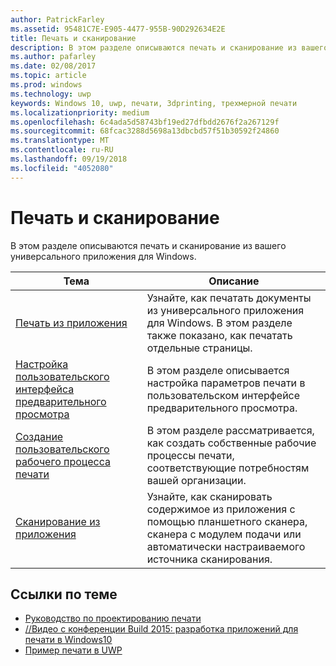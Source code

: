 ```yaml
---
author: PatrickFarley
ms.assetid: 95481C7E-E905-4477-955B-90D292634E2E
title: Печать и сканирование
description: В этом разделе описываются печать и сканирование из вашего универсального приложения для Windows.
ms.author: pafarley
ms.date: 02/08/2017
ms.topic: article
ms.prod: windows
ms.technology: uwp
keywords: Windows 10, uwp, печати, 3dprinting, трехмерной печати
ms.localizationpriority: medium
ms.openlocfilehash: 6c4ada5d58743bf19ed27dfbdd2676f2a267129f
ms.sourcegitcommit: 68fcac3288d5698a13dbcbd57f51b30592f24860
ms.translationtype: MT
ms.contentlocale: ru-RU
ms.lasthandoff: 09/19/2018
ms.locfileid: "4052080"
---
```

# <a name="printing-and-scanning"></a>Печать и сканирование


В этом разделе описываются печать и сканирование из вашего универсального приложения для Windows.

| Тема | Описание | 
|-------|-------------|
| [Печать из приложения](print-from-your-app.md) | Узнайте, как печатать документы из универсального приложения для Windows. В этом разделе также показано, как печатать отдельные страницы. |
| [Настройка пользовательского интерфейса предварительного просмотра](customize-the-print-preview-ui.md) | В этом разделе описывается настройка параметров печати в пользовательском интерфейсе предварительного просмотра. |
| [Создание пользовательского рабочего процесса печати](print-workflow-customize.md) | В этом разделе рассматривается, как создать собственные рабочие процессы печати, соответствующие потребностям вашей организации.  |
| [Сканирование из приложения](scan-from-your-app.md) | Узнайте, как сканировать содержимое из приложения с помощью планшетного сканера, сканера с модулем подачи или автоматически настраиваемого источника сканирования.|

## <a name="related-topics"></a>Ссылки по теме

* [Руководство по проектированию печати](https://msdn.microsoft.com/library/windows/apps/Hh868178)
* [//Видео c конференции Build 2015: разработка приложений для печати в Windows10](https://channel9.msdn.com/Events/Build/2015/2-94)
* [Пример печати в UWP](http://go.microsoft.com/fwlink/p/?LinkId=619984)
 

